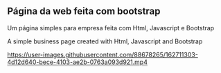 ## Página da web feita com bootstrap 

Um página simples para empresa feita com Html, Javascript e Bootstrap

A simple business page created with Html, Javascript and Bootstrap

https://user-images.githubusercontent.com/88678265/162711303-4d12d640-bece-4103-ae2b-0763a093d921.mp4

